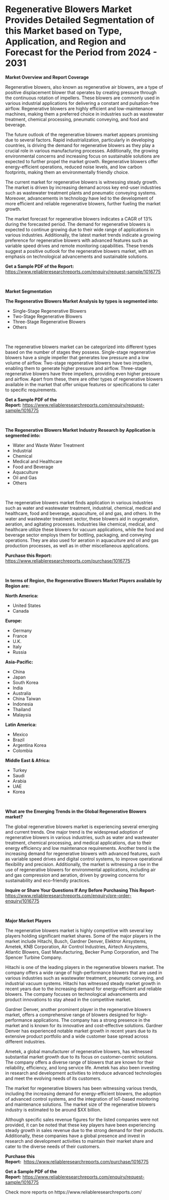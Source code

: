 <p><h1>Regenerative Blowers Market Provides Detailed Segmentation of this Market based on Type, Application, and Region and Forecast for the Period from 2024 - 2031</h1></p><p><strong>Market Overview and Report Coverage</strong></p>
<p><p>Regenerative blowers, also known as regenerative air blowers, are a type of positive displacement blower that operates by creating pressure through the continuous rotation of impellers. These blowers are commonly used in various industrial applications for delivering a constant and pulsation-free airflow. Regenerative blowers are highly efficient and low-maintenance machines, making them a preferred choice in industries such as wastewater treatment, chemical processing, pneumatic conveying, and food and beverage.</p><p>The future outlook of the regenerative blowers market appears promising due to several factors. Rapid industrialization, particularly in developing countries, is driving the demand for regenerative blowers as they play a crucial role in various manufacturing processes. Additionally, the growing environmental concerns and increasing focus on sustainable solutions are expected to further propel the market growth. Regenerative blowers offer energy-efficient operations, reduced noise levels, and low carbon footprints, making them an environmentally friendly choice.</p><p>The current market for regenerative blowers is witnessing steady growth. The market is driven by increasing demand across key end-user industries such as wastewater treatment plants and pneumatic conveying systems. Moreover, advancements in technology have led to the development of more efficient and reliable regenerative blowers, further fueling the market growth.</p><p>The market forecast for regenerative blowers indicates a CAGR of 13% during the forecasted period. The demand for regenerative blowers is expected to continue growing due to their wide range of applications in various industries. Additionally, the latest market trends indicate a growing preference for regenerative blowers with advanced features such as variable speed drives and remote monitoring capabilities. These trends suggest a positive outlook for the regenerative blowers market, with an emphasis on technological advancements and sustainable solutions.</p></p>
<p><strong>Get a Sample PDF of the Report:</strong> <a href="https://www.reliableresearchreports.com/enquiry/request-sample/1016775">https://www.reliableresearchreports.com/enquiry/request-sample/1016775</a></p>
<p>&nbsp;</p>
<p><strong>Market Segmentation</strong></p>
<p><strong>The Regenerative Blowers Market Analysis by types is segmented into:</strong></p>
<p><ul><li>Single-Stage Regenerative Blowers</li><li>Two-Stage Regenerative Blowers</li><li>Three-Stage Regenerative Blowers</li><li>Others</li></ul></p>
<p>&nbsp;</p>
<p><p>The regenerative blowers market can be categorized into different types based on the number of stages they possess. Single-stage regenerative blowers have a single impeller that generates low pressure and a low volume of airflow. Two-stage regenerative blowers have two impellers, enabling them to generate higher pressure and airflow. Three-stage regenerative blowers have three impellers, providing even higher pressure and airflow. Apart from these, there are other types of regenerative blowers available in the market that offer unique features or specifications to cater to specific requirements.</p></p>
<p><strong>Get a Sample PDF of the Report:</strong>&nbsp;<a href="https://www.reliableresearchreports.com/enquiry/request-sample/1016775">https://www.reliableresearchreports.com/enquiry/request-sample/1016775</a></p>
<p>&nbsp;</p>
<p><strong>The Regenerative Blowers Market Industry Research by Application is segmented into:</strong></p>
<p><ul><li>Water and Waste Water Treatment</li><li>Industrial</li><li>Chemical</li><li>Medical and Healthcare</li><li>Food and Beverage</li><li>Aquaculture</li><li>Oil and Gas</li><li>Others</li></ul></p>
<p>&nbsp;</p>
<p><p>The regenerative blowers market finds application in various industries such as water and wastewater treatment, industrial, chemical, medical and healthcare, food and beverage, aquaculture, oil and gas, and others. In the water and wastewater treatment sector, these blowers aid in oxygenation, aeration, and agitating processes. Industries like chemical, medical, and healthcare utilize these blowers for vacuum applications, while the food and beverage sector employs them for bottling, packaging, and conveying operations. They are also used for aeration in aquaculture and oil and gas production processes, as well as in other miscellaneous applications.</p></p>
<p><strong>Purchase this Report:</strong>&nbsp; <a href="https://www.reliableresearchreports.com/purchase/1016775">https://www.reliableresearchreports.com/purchase/1016775</a></p>
<p>&nbsp;</p>
<p><strong>In terms of Region, the Regenerative Blowers Market Players available by Region are:</strong></p>
<p>
    <p> <strong> North America: </strong>
        <ul>
            <li>United States</li>
            <li>Canada</li>
        </ul>
        </p> 
    <p> <strong> Europe: </strong>
        <ul>
            <li>Germany</li>
            <li>France</li>
            <li>U.K.</li>
            <li>Italy</li>
            <li>Russia</li>
        </ul>
        </p> 
    <p> <strong> Asia-Pacific: </strong>
        <ul>
            <li>China</li>
            <li>Japan</li>
            <li>South Korea</li>
            <li>India</li>
            <li>Australia</li>
            <li>China Taiwan</li>
            <li>Indonesia</li>
            <li>Thailand</li>
            <li>Malaysia</li>
        </ul>
        </p> 
    <p> <strong> Latin America: </strong>
        <ul>
            <li>Mexico</li>
            <li>Brazil</li>
            <li>Argentina Korea</li>
            <li>Colombia</li>
        </ul>
        </p> 
    <p> <strong> Middle East & Africa: </strong>
        <ul>
            <li>Turkey</li>
            <li>Saudi</li>
            <li>Arabia</li>
            <li>UAE</li>
            <li>Korea</li>
        </ul>
    </p>
    </p>
<p>&nbsp;</p>
<p><strong>What are the Emerging Trends in the Global Regenerative Blowers market?</strong></p>
<p><p>The global regenerative blowers market is experiencing several emerging and current trends. One major trend is the widespread adoption of regenerative blowers in various industries, such as water and wastewater treatment, chemical processing, and medical applications, due to their energy efficiency and low maintenance requirements. Another trend is the increasing demand for regenerative blowers with advanced features, such as variable speed drives and digital control systems, to improve operational flexibility and precision. Additionally, the market is witnessing a rise in the use of regenerative blowers for environmental applications, including air and gas compression and aeration, driven by growing concerns for sustainability and eco-friendly practices.</p></p>
<p><strong>Inquire or Share Your Questions If Any Before Purchasing This Report</strong>- <a href="https://www.reliableresearchreports.com/enquiry/pre-order-enquiry/1016775">https://www.reliableresearchreports.com/enquiry/pre-order-enquiry/1016775</a></p>
<p>&nbsp;</p>
<p><strong>Major Market Players</strong></p>
<p><p>The regenerative blowers market is highly competitive with several key players holding significant market shares. Some of the major players in the market include Hitachi, Busch, Gardner Denver, Elektror Airsystems, Ametek, KNB Corporation, Air Control Industries, Airtech Airsystems, Atlantic Blowers, Gast Manufacturing, Becker Pump Corporation, and The Spencer Turbine Company. </p><p>Hitachi is one of the leading players in the regenerative blowers market. The company offers a wide range of high-performance blowers that are used in various industries such as wastewater treatment, pneumatic conveying, and industrial vacuum systems. Hitachi has witnessed steady market growth in recent years due to the increasing demand for energy-efficient and reliable blowers. The company focuses on technological advancements and product innovations to stay ahead in the competitive market.</p><p>Gardner Denver, another prominent player in the regenerative blowers market, offers a comprehensive range of blowers designed for high-performance applications. The company has a strong presence in the market and is known for its innovative and cost-effective solutions. Gardner Denver has experienced notable market growth in recent years due to its extensive product portfolio and a wide customer base spread across different industries.</p><p>Ametek, a global manufacturer of regenerative blowers, has witnessed substantial market growth due to its focus on customer-centric solutions. The company offers a diverse range of blowers that are known for their reliability, efficiency, and long service life. Ametek has also been investing in research and development activities to introduce advanced technologies and meet the evolving needs of its customers. </p><p>The market for regenerative blowers has been witnessing various trends, including the increasing demand for energy-efficient blowers, the adoption of advanced control systems, and the integration of IoT-based monitoring and maintenance solutions. The market size of the regenerative blowers industry is estimated to be around $XX billion. </p><p>Although specific sales revenue figures for the listed companies were not provided, it can be noted that these key players have been experiencing steady growth in sales revenue due to the strong demand for their products. Additionally, these companies have a global presence and invest in research and development activities to maintain their market share and cater to the diverse needs of their customers.</p></p>
<p><strong>Purchase this Report:</strong>&nbsp;&nbsp;<a href="https://www.reliableresearchreports.com/purchase/1016775">https://www.reliableresearchreports.com/purchase/1016775</a></p>
<p></p>
<p><strong>Get a Sample PDF of the Report:</strong>&nbsp;<a href="https://www.reliableresearchreports.com/enquiry/request-sample/1016775">https://www.reliableresearchreports.com/enquiry/request-sample/1016775</a></p>
<p>Check more reports on https://www.reliableresearchreports.com/</p>